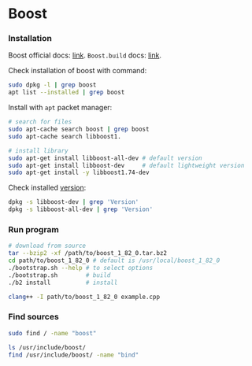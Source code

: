 # Boost

### Installation

Boost official docs: [link](https://www.boost.org/doc/libs/1_87_0/more/getting_started/unix-variants.html).
`Boost.build` docs: [link](https://www.boost.org/doc/libs/1_87_0/tools/build/doc/html/index.html#bbv2.overview.invocation).

Check installation of boost with command:

```bash
sudo dpkg -l | grep boost
apt list --installed | grep boost
```

Install with `apt` packet manager:

```bash
# search for files
sudo apt-cache search boost | grep boost
sudo apt-cache search libboost1.

# install library
sudo apt-get install libboost-all-dev # default version
sudo apt-get install libboost-dev     # default lightweight version
sudo apt-get install -y libboost1.74-dev
```

Check installed [version](https://stackoverflow.com/questions/3708706/how-to-determine-the-boost-version-on-a-system):

```bash
dpkg -s libboost-dev | grep 'Version'
dpkg -s libboost-all-dev | grep 'Version'
```

### Run program

```bash
# download from source
tar --bzip2 -xf /path/to/boost_1_82_0.tar.bz2
cd path/to/boost_1_82_0 # default is /usr/local/boost_1_82_0
./bootstrap.sh --help # to select options
./bootstrap.sh        # build
./b2 install          # install

clang++ -I path/to/boost_1_82_0 example.cpp
```

### Find sources

```bash
sudo find / -name "boost"

ls /usr/include/boost/
find /usr/include/boost/ -name "bind"
```
